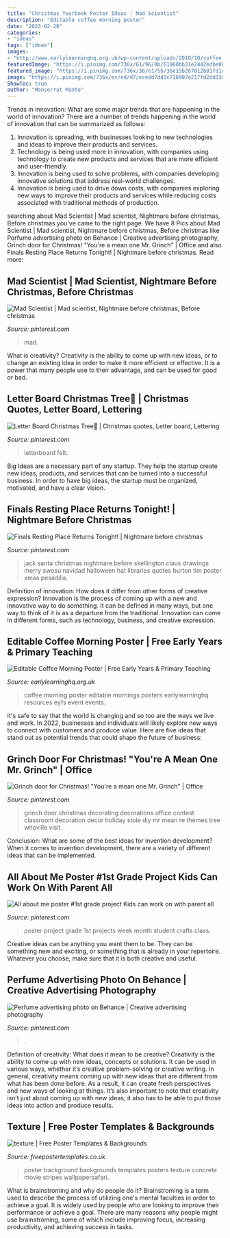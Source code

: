 ```yaml
---
title: "Christmas Yearbook Poster Ideas : Mad Scientist"
description: "Editable coffee morning poster"
date: "2023-02-20"
categories:
- "ideas"
tags: ["ideas"]
images:
- "http://www.earlylearninghq.org.uk/wp-content/uploads/2010/10/coffee-morning-prev.jpg"
featuredImage: "https://i.pinimg.com/736x/61/96/0b/61960bb31e2442edbe000f1fe34828ee--all-about-me-poster-class-projects.jpg"
featured_image: "https://i.pinimg.com/736x/36/e1/5b/36e15b267812b81fd1c3a293c72d0b93.jpg"
image: "https://i.pinimg.com/736x/ec/ed/d7/ecedd7dd1c718907e217fd2dd33d1b27--mad-scientists-holiday-ideas.jpg"
ShowToc: true
author: "Monserrat Mante"
---
```



Trends in innovation: What are some major trends that are happening in the world of innovation?
There are a number of trends happening in the world of innovation that can be summarized as follows: 
1. Innovation is spreading, with businesses looking to new technologies and ideas to improve their products and services. 
2. Technology is being used more in innovation, with companies using technology to create new products and services that are more efficient and user-friendly. 
3. Innovation is being used to solve problems, with companies developing innovative solutions that address real-world challenges. 
4. Innovation is being used to drive down costs, with companies exploring new ways to improve their products and services while reducing costs associated with traditional methods of production.

	

		
searching about Mad Scientist | Mad scientist, Nightmare before christmas, Before christmas you've came to the right page. We have 8 Pics about Mad Scientist | Mad scientist, Nightmare before christmas, Before christmas like Perfume advertising photo on Behance | Creative advertising photography, Grinch door for Christmas! &quot;You&#039;re a mean one Mr. Grinch&quot; | Office and also Finals Resting Place Returns Tonight! | Nightmare before christmas. Read more:
		
    
## Mad Scientist | Mad Scientist, Nightmare Before Christmas, Before Christmas

<img loading=lazy src="https://i.pinimg.com/736x/ec/ed/d7/ecedd7dd1c718907e217fd2dd33d1b27--mad-scientists-holiday-ideas.jpg" onerror="this.onerror=null;this.src='https://tse3.mm.bing.net/th?id=OIP.hdz7yMUChWH9HH5bvvAe2wHaKd&amp;pid=15.1';" alt="Mad Scientist | Mad scientist, Nightmare before christmas, Before christmas">

_Source: pinterest.com_

>mad. 

	

What is creativity?
Creativity is the ability to come up with new ideas, or to change an existing idea in order to make it more efficient or effective. It is a power that many people use to their advantage, and can be used for good or bad.

    
## Letter Board Christmas Tree🎄 | Christmas Quotes, Letter Board, Lettering

<img loading=lazy src="https://i.pinimg.com/736x/36/e1/5b/36e15b267812b81fd1c3a293c72d0b93.jpg" onerror="this.onerror=null;this.src='https://tse1.mm.bing.net/th?id=OIP.2RWYlFLgYEizDr58XTtyBAHaJ3&amp;pid=15.1';" alt="Letter Board Christmas Tree🎄 | Christmas quotes, Letter board, Lettering">

_Source: pinterest.com_

>letterboard felt. 

	

Big Ideas are a necessary part of any startup. They help the startup create new ideas, products, and services that can be turned into a successful business. In order to have big ideas, the startup must be organized, motivated, and have a clear vision.

    
## Finals Resting Place Returns Tonight! | Nightmare Before Christmas

<img loading=lazy src="https://i.pinimg.com/736x/8a/dd/ea/8addea6af9cdca89eb67142e289be10e--merry-christmas-to-all-christmas-mugs.jpg" onerror="this.onerror=null;this.src='https://tse2.mm.bing.net/th?id=OIP.AdgeZoejBTSqJGyWZp1x7AAAAA&amp;pid=15.1';" alt="Finals Resting Place Returns Tonight! | Nightmare before christmas">

_Source: pinterest.com_

>jack santa christmas nightmare before skellington claus drawings merry swosu navidad halloween hat libraries quotes burton tim poster xmas pesadilla. 

	

Definition of innovation: How does it differ from other forms of creative expression?
Innovation is the process of coming up with a new and innovative way to do something. It can be defined in many ways, but one way to think of it is as a departure from the traditional. Innovation can come in different forms, such as technology, business, and creative expression.

    
## Editable Coffee Morning Poster | Free Early Years &amp; Primary Teaching

<img loading=lazy src="http://www.earlylearninghq.org.uk/wp-content/uploads/2010/10/coffee-morning-prev.jpg" onerror="this.onerror=null;this.src='https://tse3.mm.bing.net/th?id=OIP.ErixiSpmOovy7iNL7nnXBgHaKe&amp;pid=15.1';" alt="Editable Coffee Morning Poster | Free Early Years &amp; Primary Teaching">

_Source: earlylearninghq.org.uk_

>coffee morning poster editable mornings posters earlylearninghq resources eyfs event events. 

	

It's safe to say that the world is changing and so too are the ways we live and work. In 2022, businesses and individuals will likely explore new ways to connect with customers and produce value. Here are five ideas that stand out as potential trends that could shape the future of business:

    
## Grinch Door For Christmas! &quot;You&#039;re A Mean One Mr. Grinch&quot; | Office

<img loading=lazy src="https://i.pinimg.com/736x/1d/03/37/1d033775dd1945d2edb86ecdbadc8783.jpg" onerror="this.onerror=null;this.src='https://tse1.mm.bing.net/th?id=OIP.R6dmPqW4jVEUUHdSqjxa4wHaJ6&amp;pid=15.1';" alt="Grinch door for Christmas! &quot;You&#039;re a mean one Mr. Grinch&quot; | Office">

_Source: pinterest.com_

>grinch door christmas decorating decorations office contest classroom decoration decor holiday stole diy mr mean re themes tree whoville visit. 

	

Conclusion: What are some of the best ideas for invention development?
When it comes to invention development, there are a variety of different ideas that can be implemented.

    
## All About Me Poster #1st Grade Project Kids Can Work On With Parent All

<img loading=lazy src="https://i.pinimg.com/736x/61/96/0b/61960bb31e2442edbe000f1fe34828ee--all-about-me-poster-class-projects.jpg" onerror="this.onerror=null;this.src='https://tse1.mm.bing.net/th?id=OIP.itQ8Xwpb4E0JQ_JkT0cFAAAAAA&amp;pid=15.1';" alt="All about me poster #1st grade project Kids can work on with parent all">

_Source: pinterest.com_

>poster project grade 1st projects week month student crafts class. 

	

Creative ideas can be anything you want them to be. They can be something new and exciting, or something that is already in your repertoire. Whatever you choose, make sure that it is both creative and useful.

    
## Perfume Advertising Photo On Behance | Creative Advertising Photography

<img loading=lazy src="https://i.pinimg.com/736x/a2/47/5a/a2475ab173d724979c53ae4ea5ee659b.jpg" onerror="this.onerror=null;this.src='https://tse1.mm.bing.net/th?id=OIP.SR6-cXtmYWZFuGsCehfLkQHaLE&amp;pid=15.1';" alt="Perfume advertising photo on Behance | Creative advertising photography">

_Source: pinterest.com_

>. 

	

Definition of creativity: What does it mean to be creative?
Creativity is the ability to come up with new ideas, concepts or solutions. It can be used in various ways, whether it’s creative problem-solving or creative writing. In general, creativity means coming up with new ideas that are different from what has been done before. As a result, it can create fresh perspectives and new ways of looking at things. It’s also important to note that creativity isn’t just about coming up with new ideas; it also has to be able to put those ideas into action and produce results.

    
## Texture | Free Poster Templates &amp; Backgrounds

<img loading=lazy src="http://www.freepostertemplates.co.uk/wp-content/previews/poster-background-conrete.jpg" onerror="this.onerror=null;this.src='https://tse1.mm.bing.net/th?id=OIP.0eTZrsgy0w4Jc1IiFcP6ygHaKa&amp;pid=15.1';" alt="texture | Free Poster Templates &amp; Backgrounds">

_Source: freepostertemplates.co.uk_

>poster background backgrounds templates posters texture concrete movie stripes wallpapersafari. 

	

What is brainstroming and why do people do it?
Brainstroming is a term used to describe the process of utilizing one's mental faculties in order to achieve a goal. It is widely used by people who are looking to improve their performance or achieve a goal. There are many reasons why people might use brainstroming, some of which include improving focus, increasing productivity, and achieving success in tasks.

